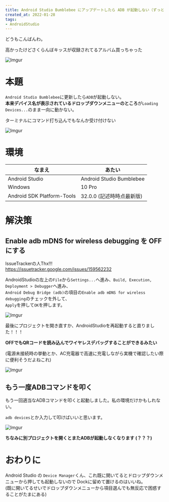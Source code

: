 ```yaml
---
title: Android Studio Bumblebee にアップデートしたら ADB が起動しない（ずっと Loading Devices... ）
created_at: 2022-01-28
tags:
- AndroidStudio
---
```


どうもこんばんわ。  

高かったけどさくらんぼキッスが収録されてるアルバム買っちゃった

![Imgur](https://imgur.com/VFf1oEs.png)


# 本題
`Android Studio Bumblebee`に更新したら`ADB`が起動しない。  
**本来デバイス名が表示されているドロップダウンメニューのところ**が`Loading Devices...`のまま一向に動かない。  

ターミナルにコマンド打ち込んでもなんか受け付けない

![Imgur](https://imgur.com/lcOrjgc.png)

# 環境

| なまえ                     | あたい                    |
|----------------------------|---------------------------|
| Android Studio             | Android Studio Bumblebee  |
| Windows                    | 10 Pro                    |
| Android SDK Platform-Tools | 32.0.0 (記述時時点最新版) |

# 解決策

## Enable adb mDNS for wireless debugging を OFF にする

IssueTrackerの人Thx!!!  
https://issuetracker.google.com/issues/159562232

AndroidStudioの左上の`File`から`Settings...`へ進み、`Build, Execution, Deployment > Debugger`へ進み、  
`Android Debug Bridge (adb)`の項目の`Enable adb mDNS for wireless debugging`のチェックを外して、  
`Apply`を押して`OK`を押します。  

![Imgur](https://imgur.com/ajgSTI2.png)

最後にプロジェクトを開き直すか、AndroidStudioを再起動すると直りました！！！

**OFFでもQRコードを読み込んでワイヤレスデバッグすることができるみたい**

(電源未接続時の挙動とか、AC充電器で高速に充電しながら実機で確認したい際に便利そうだよねこれ)

![Imgur](https://imgur.com/kQ3WcoW.png)

## もう一度ADBコマンドを叩く

もう一回適当なADBコマンドを叩くと起動しました。私の環境だけかもしれない。

`adb devices`とか入力して叩けばいいと思います。

![Imgur](https://imgur.com/nIlXTWO.png)

**ちなみに別プロジェクトを開くとまたADBが起動しなくなります (？？？)**

# おわりに

Android Studio の `Device Manager`くん、これ既に開いてるとドロップダウンメニューから押しても起動しないので
Dockに留めて置けるのはいいね。  
(既に開いてるせいでドロップダウンメニューから項目選んでも無反応で困惑することがたまにある)